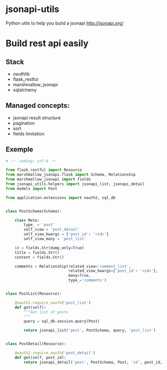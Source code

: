 # jsonapi-utils
Python utils to help you build a jsonapi http://jsonapi.org/

# Build rest api easily

## Stack

- oauthlib
- flask_restful
- marshmallow_jsonapi
- sqlalchemy

## Managed concepts:

- jsonapi result structure
- pagination
- sort
- fields limitation

## Exemple

```python
# -*- coding: utf-8 -*-

from flask_restful import Resource
from marshmallow_jsonapi.flask import Schema, Relationship
from marshmallow_jsonapi import fields
from jsonapi_utils.helpers import jsonapi_list, jsonapi_detail
from models import Post

from application.extensions import oauth2, sql_db


class PostSchema(Schema):

    class Meta:
        type_ = 'post'
        self_view = 'post_detail'
        self_view_kwargs = {'post_id': '<id>'}
        self_view_many = 'post_list'

    id = fields.Str(dump_only=True)
    title = fields.Str()
    content = fields.Str()

    comments = Relationship(related_view='comment_list',
                            related_view_kwargs={'post_id': '<id>'},
                            many=True,
                            type_='comments')


class PostList(Resource):

    @oauth2.require_oauth('post_list')
    def get(self):
        """Get list of posts
        """
        query = sql_db.session.query(Post)

        return jsonapi_list('post', PostSchema, query, 'post_list')


class PostDetail(Resource):

    @oauth2.require_oauth('post_detail')
    def get(self, post_id):
        return jsonapi_detail('post', PostSchema, Post, 'id', post_id, sql_db.session)
```